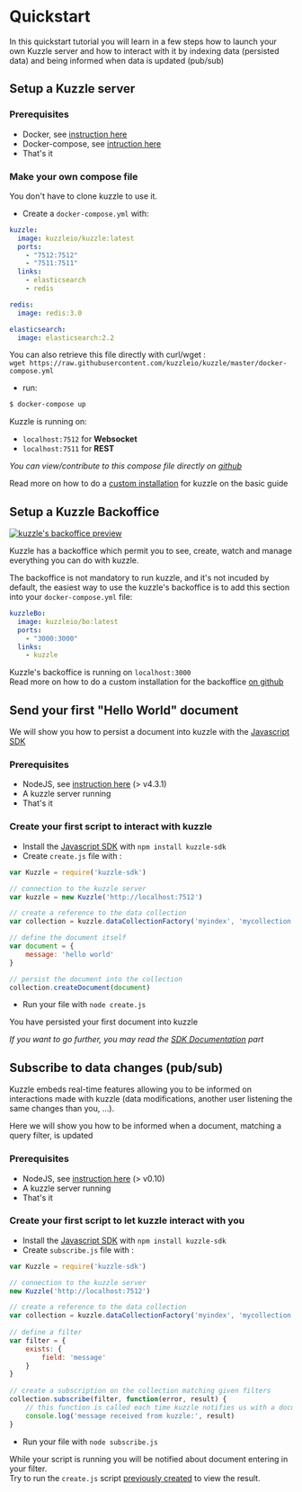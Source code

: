 # Quickstart

In this quickstart tutorial you will learn in a few steps how to launch your own Kuzzle server 
and how to interact with it by indexing data (persisted data) and being informed when data is updated (pub/sub)

## Setup a Kuzzle server

### Prerequisites

- Docker, see [instruction here](https://docs.docker.com/engine/installation/)
- Docker-compose, see [intruction here](https://docs.docker.com/compose/install/)
- That's it

### Make your own compose file

<aside class="notice">
You don't have to clone kuzzle to use it.
</aside>

- Create a `docker-compose.yml` with:

```yml
kuzzle:
  image: kuzzleio/kuzzle:latest
  ports:
    - "7512:7512"
    - "7511:7511"
  links:
    - elasticsearch
    - redis

redis:
  image: redis:3.0

elasticsearch:
  image: elasticsearch:2.2
```

<aside class="notice">
You can also retrieve this file directly with curl/wget : <br />
<code>wget https://raw.githubusercontent.com/kuzzleio/kuzzle/master/docker-compose.yml</code>
</aside>

- run: 

```bash
$ docker-compose up
```

<aside class="success">
Kuzzle is running on: 
<ul>
    <li><code>localhost:7512</code> for <strong>Websocket</strong></li>
    <li><code>localhost:7511</code> for <strong>REST</strong></li>
</ul>
</aside>

_You can view/contribute to this compose file directly on [github](https://github.com/kuzzleio/kuzzle/blob/master/docker-compose.yml)_

<aside class="notice">
Read more on how to do a <a href="#install-on-linux">custom installation</a> for kuzzle on the basic guide
</aside>

## Setup a Kuzzle Backoffice

[![kuzzle's backoffice preview](https://raw.githubusercontent.com/kuzzleio/kuzzle-bo/master/docs/images/metrics.png)](https://raw.githubusercontent.com/kuzzleio/kuzzle-bo/master/docs/images/metrics.png)

Kuzzle has a backoffice which permit you to see, create, watch and manage everything you can do with kuzzle.

The backoffice is not mandatory to run kuzzle, and it's not incuded by default, the easiest way to use the kuzzle's backoffice is to add this section into your `docker-compose.yml` file:

```yml
kuzzleBo:
  image: kuzzleio/bo:latest
  ports:
    - "3000:3000"
  links:
    - kuzzle
```

<aside class="success">
Kuzzle's backoffice is running on <code>localhost:3000</code>
</aside>

<aside class="notice">
Read more on how to do a custom installation for the backoffice <a href="https://github.com/kuzzleio/kuzzle-bo#installation">on github</a>
</aside>

## Send your first "Hello World" document

We will show you how to persist a document into kuzzle with the [Javascript SDK](/sdk-documentation)

### Prerequisites

- NodeJS, see [instruction here](https://nodejs.org/en/download/) (> v4.3.1)
- A kuzzle server running
- That's it

### Create your first script to interact with kuzzle

- Install the [Javascript SDK](/sdk-documentation) with `npm install kuzzle-sdk`
- Create `create.js` file with :

```javascript
var Kuzzle = require('kuzzle-sdk')

// connection to the kuzzle server
var kuzzle = new Kuzzle('http://localhost:7512')

// create a reference to the data collection
var collection = kuzzle.dataCollectionFactory('myindex', 'mycollection')

// define the document itself
var document = {
    message: 'hello world'
}

// persist the document into the collection
collection.createDocument(document)
```

- Run your file with `node create.js`

<aside class="success">
You have persisted your first document into kuzzle
</aside>

_If you want to go further, you may read the [SDK Documentation](/sdk-documentation) part_

## Subscribe to data changes (pub/sub)

Kuzzle embeds real-time features allowing you to be informed on interactions made with kuzzle (data modifications, another user listening the same changes than you, ...).

Here we will show you how to be informed when a document, matching a query filter, is updated

### Prerequisites

- NodeJS, see [instruction here](https://nodejs.org/en/download/) (> v0.10)
- A kuzzle server running
- That's it

### Create your first script to let kuzzle interact with you

- Install the [Javascript SDK](/sdk-documentation) with `npm install kuzzle-sdk`
- Create `subscribe.js` file with :

```javascript
var Kuzzle = require('kuzzle-sdk')

// connection to the kuzzle server
new Kuzzle('http://localhost:7512')

// create a reference to the data collection
var collection = kuzzle.dataCollectionFactory('myindex', 'mycollection')
    
// define a filter
var filter = {
    exists: {
        field: 'message'
    }
}
    
// create a subscription on the collection matching given filters 
collection.subscribe(filter, function(error, result) {
    // this function is called each time kuzzle notifies us with a document matching our filters
    console.log('message received from kuzzle:', result)
}
```

- Run your file with `node subscribe.js`

<aside class="success">
While your script is running you will be notified about document entering in your filter. <br/>
Try to run the <code>create.js</code> script <a href="#create-your-first-script-to-interact-with-kuzzle">previously created</a> to view the result.
</aside>